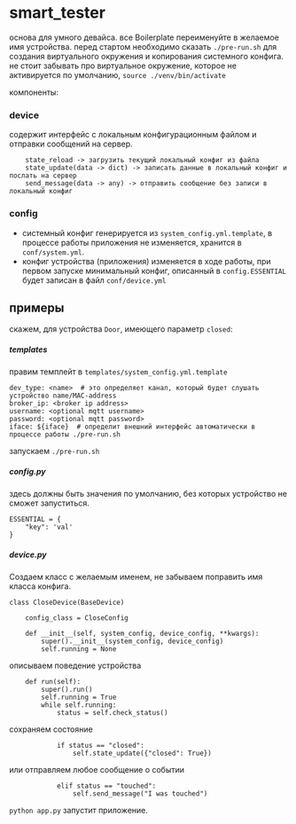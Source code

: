 # smart_tester

основа для умного девайса. все Boilerplate переименуйте в желаемое имя устройства.
перед стартом необходимо сказать `./pre-run.sh` для создания виртуального окружения и копирования системного конфига.
не стоит забывать про виртуальное окружение, которое не активируется по умолчанию, `source ./venv/bin/activate`

компоненты:

### device

содержит интерфейс с локальным конфигурационным файлом и отправки сообщений на сервер.

```
    state_reload -> загрузить текущий локальный конфиг из файла
    state_update(data -> dict) -> записать данные в локальный конфиг и послать на сервер
    send_message(data -> any) -> отправить сообщение без записи в локальный конфиг
```

### config

- системный конфиг генерируется из `system_config.yml.template`, в процессе работы приложения не изменяется, хранится в `conf/system.yml`.
- конфиг устройства (приложения) изменяется в ходе работы, при первом запуске минимальный конфиг, описанный в `config.ESSENTIAL` будет записан в файл `conf/device.yml`

## примеры

скажем, для устройства `Door`, имеющего параметр `closed`:

##### templates

правим темплейт в `templates/system_config.yml.template`
```
dev_type: <name>  # это определяет канал, который будет слушать устройство name/MAC-address
broker_ip: <broker ip address>
username: <optional mqtt username>
password: <optional mqtt password>
iface: ${iface}  # определит внешний интерфейс автоматически в процессе работы ./pre-run.sh
```
запускаем `./pre-run.sh`

##### config.py

здесь должны быть значения по умолчанию, без которых устройство не сможет запуститься.

```
ESSENTIAL = {
    "key": 'val'
}
```

##### device.py

Создаем класс с желаемым именем, не забываем поправить имя класса конфига.

```
class CloseDevice(BaseDevice)

    config_class = CloseConfig

    def __init__(self, system_config, device_config, **kwargs):
        super().__init__(system_config, device_config)
        self.running = None
```
описываем поведение устройства
```
    def run(self):
        super().run()
        self.running = True
        while self.running:
            status = self.check_status()
```
сохраняем состояние
```
            if status == "closed":
                self.state_update({"closed": True})
```
или отправляем любое сообщение о событии
```
            elif status == "touched":
                self.send_message("I was touched")
```

`python app.py` запустит приложение.
